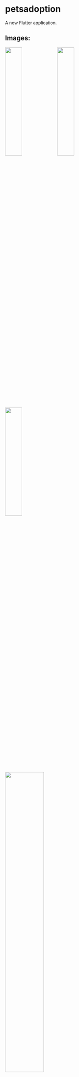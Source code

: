 # petsadoption

A new Flutter application.

## Images:
<p width=100%>

<img src="https://user-images.githubusercontent.com/89478500/152371064-67a7e21a-1dca-4475-9007-cd4ab545ce5c.jpg" width=33% height=30%/>
<img src="https://user-images.githubusercontent.com/89478500/152370760-7664523d-ca34-4e5d-b27c-92767d3a5648.jpg" width=33% height=30%/>
<img src="https://user-images.githubusercontent.com/89478500/152370966-af2d1d7b-2e53-4189-9876-bd3380962b33.jpg" width=33% height=30%/>
</p>
<img src="https://user-images.githubusercontent.com/89478500/152370975-d1209abf-2ee6-450e-8ea6-9127e6bdc1d5.jpg" width=50% height=50%>
<img src="https://user-images.githubusercontent.com/89478500/152370978-01c94e29-4094-4e37-90eb-81de91d5039b.jpg" width=50% height=50%>
<img src="https://user-images.githubusercontent.com/89478500/152370981-d054a751-ed9a-4a06-a17d-f298120ef46b.jpg" width=50% height=50%>
<img src="https://user-images.githubusercontent.com/89478500/152371064-67a7e21a-1dca-4475-9007-cd4ab545ce5c.jpg" width=50% height=50%>



### Screens contain:
=> Onboarding

=> Login

=> Forgot Password

=> Sign Up

=> Home Page

=> See All Animals

=> See All Clinics

=> Clinic Details

=> Animals Details

=> Profile

=> Add a new pet

=> Favourite

=> Bottom Navigation Bar



